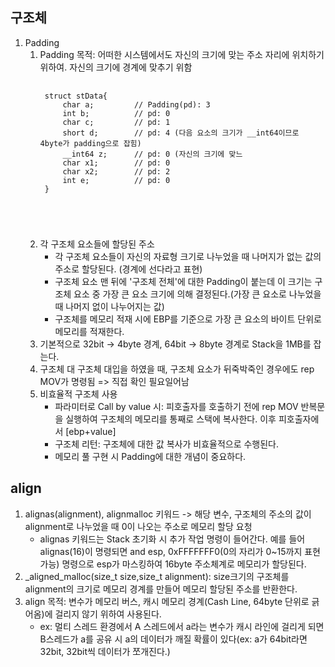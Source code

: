 ## 구조체
1. Padding
	1) Padding 목적: 어떠한 시스템에서도 자신의 크기에 맞는 주소 자리에 위치하기 위하여. 자신의 크기에 경계에 맞추기 위함
		<pre>
		<code>
		struct stData{
			char a;			// Padding(pd): 3
			int b;			// pd: 0
			char c;			// pd: 1
			short d;		// pd: 4 (다음 요소의 크기가 __int64이므로 4byte가 padding으로 잡힘)
			__int64 z;		// pd: 0 (자신의 크기에 맞느
			char x1;		// pd: 0
			char x2;		// pd: 2
			int e;			// pd: 0
		}
		</pre>
		</code>		
	2) 각 구조체 요소들에 할당된 주소
		* 각 구조체 요소들이 자신의 자료형 크기로 나누었을 때 나머지가 없는 값의 주소로 할당된다. (경계에 선다라고 표현)
		* 구조체 요소 맨 뒤에 '구조체 전체'에 대한 Padding이 붙는데 이 크기는 구조체 요소 중 가장 큰 요소 크기에 의해 결정된다.(가장 큰 요소로 나누었을 때 나머지 없이 나누어지는 값)
		* 구조체를 메모리 적재 시에 EBP를 기준으로 가장 큰 요소의 바이트 단위로 메모리를 적재한다.
	3) 기본적으로 32bit -> 4byte 경계, 64bit -> 8byte 경계로 Stack을 1MB를 잡는다.
	4) 구조체 대 구조체 대입을 하였을 때, 구조체 요소가 뒤죽박죽인 경우에도 rep MOV가 명령됨 => 직접 확인 필요일어남
	5) 비효율적 구조체 사용
		* 파라미터로 Call by value 시: 피호출자를 호출하기 전에 rep MOV 반복문을 실행하여 구조체의 메모리를 통째로 스택에 복사한다. 이후 피호출자에서 [ebp+value]
		* 구조체 리턴: 구조체에 대한 값 복사가 비효율적으로 수행된다.
		* 메모리 풀 구현 시 Padding에 대한 개념이 중요하다.
## align
1. alignas(alignment), alignmalloc 키워드 -> 해당 변수, 구조체의 주소의 값이 alignment로 나누었을 때 0이 나오는 주소로 메모리 할당 요청
	* alignas 키워드는 Stack 초기화 시 추가 작업 명령이 들어간다. 예를 들어 alignas(16)이 명령되면 and esp, 0xFFFFFFF0(0의 자리가 0~15까지 표현가능) 명령으로 esp가 마스킹하여 16byte 주소체계로 메모리가 할당된다.
2. _aligned_malloc(size_t size,size_t alignment): size크기의 구조체를 alignment의 크기로 메모리 경계를 만들어 메모리 할당된 주소를 반환한다.
3. align 목적: 변수가 메모리 버스, 캐시 메모리 경계(Cash Line, 64byte 단위로 긁어옴)에 걸리지 않기 위하여 사용된다.
	* ex: 멀티 스레드 환경에서 A 스레드에서 a라는 변수가 캐시 라인에 걸리게 되면 B스레드가 a를 공유 시 a의 데이터가 깨질 확률이 있다(ex: a가 64bit라면 32bit, 32bit씩 데이터가 쪼개진다.)
